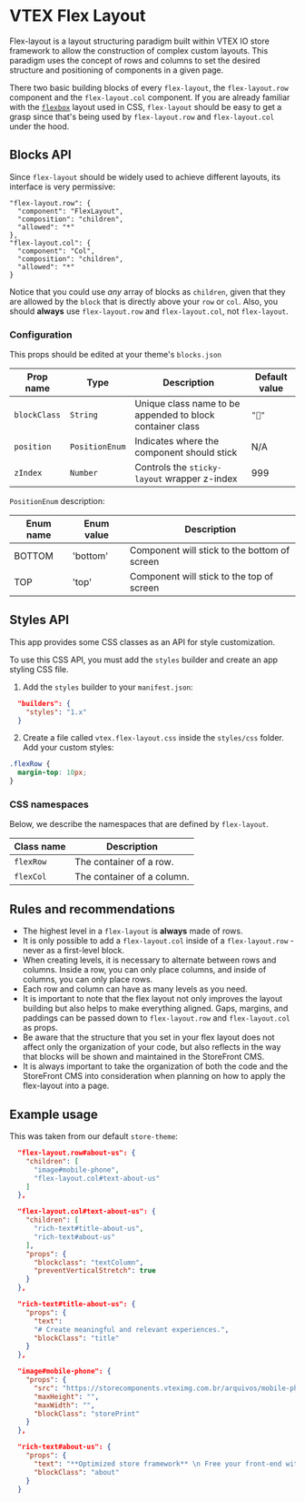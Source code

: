 # VTEX Flex Layout

Flex-layout is a layout structuring paradigm built within VTEX IO store framework to allow the construction of complex custom layouts. This paradigm uses the concept of rows and columns to set the desired structure and positioning of components in a given page.

There two basic building blocks of every `flex-layout`, the `flex-layout.row` component and the `flex-layout.col` component. If you are already familiar with the [`flexbox`](https://css-tricks.com/snippets/css/a-guide-to-flexbox/) layout used in CSS, `flex-layout` should be easy to get a grasp since that's being used by `flex-layout.row` and `flex-layout.col` under the hood.

## Blocks API

Since `flex-layout` should be widely used to achieve different layouts, its interface is very permissive:

```
"flex-layout.row": {
  "component": "FlexLayout",
  "composition": "children",
  "allowed": "*"
},
"flex-layout.col": {
  "component": "Col",
  "composition": "children",
  "allowed": "*"
}
```

Notice that you could use _any_ array of blocks as `children`, given that they are allowed by the `block` that is directly above your `row` or `col`. Also, you should **always** use `flex-layout.row` and `flex-layout.col`, not `flex-layout`.

### Configuration

This props should be edited at your theme's `blocks.json`

| Prop name    | Type           | Description                                               | Default value |
| ------------ | -------------- | --------------------------------------------------------- | ------------- |
| `blockClass` | `String`       | Unique class name to be appended to block container class | `""`          |
| `position`   | `PositionEnum` | Indicates where the component should stick                | N/A           |
| `zIndex`     | `Number`       | Controls the `sticky-layout` wrapper z-index              | 999           |

`PositionEnum` description:

| Enum name | Enum value | Description                                  |
| --------- | ---------- | -------------------------------------------- |
| BOTTOM    | 'bottom'   | Component will stick to the bottom of screen |
| TOP       | 'top'      | Component will stick to the top of screen    |

## Styles API

This app provides some CSS classes as an API for style customization.

To use this CSS API, you must add the `styles` builder and create an app styling CSS file.

1. Add the `styles` builder to your `manifest.json`:

```json
  "builders": {
    "styles": "1.x"
  }
```

2. Create a file called `vtex.flex-layout.css` inside the `styles/css` folder. Add your custom styles:

```css
.flexRow {
  margin-top: 10px;
}
```

### CSS namespaces

Below, we describe the namespaces that are defined by `flex-layout`.

| Class name | Description                |
| ---------- | -------------------------- |
| `flexRow`  | The container of a row.    |
| `flexCol`  | The container of a column. |

## Rules and recommendations

- The highest level in a `flex-layout` is **always** made of rows.
- It is only possible to add a `flex-layout.col` inside of a `flex-layout.row` - never as a first-level block.
- When creating levels, it is necessary to alternate between rows and columns. Inside a row, you can only place columns, and inside of columns, you can only place rows.
- Each row and column can have as many levels as you need.
- It is important to note that the flex layout not only improves the layout building but also helps to make everything aligned. Gaps, margins, and paddings can be passed down to `flex-layout.row` and `flex-layout.col` as props.
- Be aware that the structure that you set in your flex layout does not affect only the organization of your code, but also reflects in the way that blocks will be shown and maintained in the StoreFront CMS.
- It is always important to take the organization of both the code and the StoreFront CMS into consideration when planning on how to apply the flex-layout into a page.

## Example usage

This was taken from our default `store-theme`:

```json
  "flex-layout.row#about-us": {
    "children": [
      "image#mobile-phone",
      "flex-layout.col#text-about-us"
    ]
  },

  "flex-layout.col#text-about-us": {
    "children": [
      "rich-text#title-about-us",
      "rich-text#about-us"
    ],
    "props": {
      "blockclass": "textColumn",
      "preventVerticalStretch": true
    }
  },

  "rich-text#title-about-us": {
    "props": {
      "text":
      "# Create meaningful and relevant experiences.",
      "blockClass": "title"
    }
  },

  "image#mobile-phone": {
    "props": {
      "src": "https://storecomponents.vteximg.com.br/arquivos/mobile-phone.png",
      "maxHeight": "",
      "maxWidth": "",
      "blockClass": "storePrint"
    }
  },

  "rich-text#about-us": {
    "props": {
      "text": "**Optimized store framework** \n Free your front-end with our React + Node store framework. Improve usability and SEO, while driving more conversion with modular components, single-page applications, and a ready-for-PWA structure. \n **Multi-currency and language** \n Go international with multiple storefronts to support different languages and easily manage local currencies and payment conditions. \n **Serverless development platform** \n Reduce loading time, improve usability, and make the best out of SEO. Developing scalable components with a comprehensive, easy-to-use toolset, you can build stores faster than ever.",
      "blockClass": "about"
    }
  }
```
